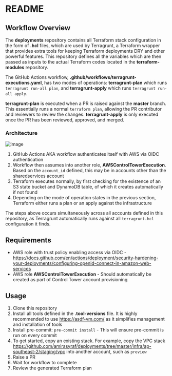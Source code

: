 # README

## Workflow Overview

The **deployments** repository contains all Terraform stack configuration in the form of **.hcl** files, which are used by Terragrunt, a Terraform wrapper that provides extra tools for keeping Terraform deployments DRY and other powerful features. This repository defines all the variables which are then passed as inputs to the actual Terraform codes located in the **terraform-modules** repository.

The GitHub Actions workflow, **.github/workflows/terragrunt-executions.yaml**, has two modes of operations: **terragrunt-plan** which runs `terragrunt run-all plan`, and **terragrunt-apply** which runs `terragrunt run-all apply`. 

**terragrunt-plan** is executed when a PR is raised against the **master** branch. This essentially runs a normal `terraform plan`, allowing the PR contributor and reviewers to review the changes. **terragrunt-apply** is only executed once the PR has been reviewed, approved, and merged.

### Architecture

![image](https://github.com/amirasyraf/deployments/assets/15522007/be863b92-639f-47f9-96d5-e0cad8413b0d)

1. GitHub Actions AKA workflow authenticates itself with AWS via OIDC authentication
2. Workflow then assumes into another role, **AWSControlTowerExecution**. Based on the `account_id` defined, this may be in accounts other than the sharedservices account
3. Terraform executes normally, by first checking for the existence of an S3 state bucket and DynamoDB table, of which it creates automatically if not found
4. Depending on the mode of operation states in the previous section, Terraform either runs a plan or an apply against the infrastructure

The steps above occurs simultaneously across all accounts defined in this repository, as Terragrunt automatically runs against all `terragrunt.hcl` configuration it finds. 

## Requirements

- AWS role with trust policy enabling access via OIDC - https://docs.github.com/en/actions/deployment/security-hardening-your-deployments/configuring-openid-connect-in-amazon-web-services
- AWS role **AWSControlTowerExecution** - Should automatically be created as part of Control Tower account provisioning

## Usage

1. Clone this repository
2. Install all tools defined in the **.tool-versions** file. It is highly recommended to use https://asdf-vm.com/ as it simplifies management and installation of tools
3. Install pre-commit: `pre-commit install` - This will ensure pre-commit is run on every commit
4. To get started, copy an existing stack. For example, copy the VPC stack https://github.com/amirasyraf/deployments/tree/master/infra/ap-southeast-2/staging/vpc into another account, such as `preview`
5. Raise a PR
6. Wait for workflow to complete
7. Review the generated Terraform plan
